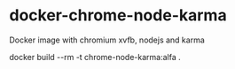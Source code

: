 # docker-chrome-node-karma
Docker image with chromium xvfb, nodejs and karma

docker build --rm -t chrome-node-karma:alfa .